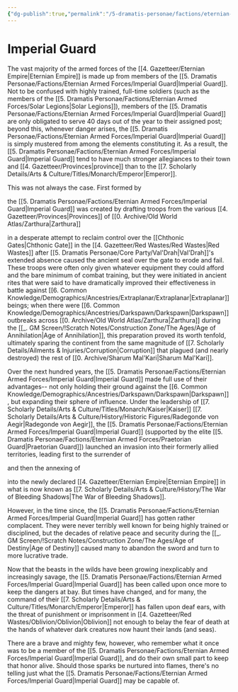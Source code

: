 ```yaml
---
{"dg-publish":true,"permalink":"/5-dramatis-personae/factions/eternian-armed-forces/imperial-guard/"}
---
```


# Imperial Guard

The vast majority of the armed forces of the [[4. Gazetteer/Eternian Empire\|Eternian Empire]] is made up from members of the [[5. Dramatis Personae/Factions/Eternian Armed Forces/Imperial Guard\|Imperial Guard]]. Not to be confused with highly trained, full-time soldiers (such as the members of the [[5. Dramatis Personae/Factions/Eternian Armed Forces/Solar Legions\|Solar Legions]]), members of the [[5. Dramatis Personae/Factions/Eternian Armed Forces/Imperial Guard\|Imperial Guard]] are only obligated to serve 40 days out of the year to their assigned post; beyond this, whenever danger arises, the [[5. Dramatis Personae/Factions/Eternian Armed Forces/Imperial Guard\|Imperial Guard]] is simply mustered from among the elements constituting it. As a result, the [[5. Dramatis Personae/Factions/Eternian Armed Forces/Imperial Guard\|Imperial Guard]] tend to have much stronger allegiances to their town and [[4. Gazetteer/Provinces\|province]] than to the [[7. Scholarly Details/Arts & Culture/Titles/Monarch/Emperor\|Emperor]]. 

This was not always the case. First formed by 

the [[5. Dramatis Personae/Factions/Eternian Armed Forces/Imperial Guard\|Imperial Guard]] was created by drafting troops from the various [[4. Gazetteer/Provinces\|Provinces]] of [[0. Archive/Old World Atlas/Zarthura\|Zarthura]] 

in a desperate attempt to reclaim control over the [[Chthonic Gates\|Chthonic Gate]] in the [[4. Gazetteer/Red Wastes/Red Wastes\|Red Wastes]] after [[5. Dramatis Personae/Core Party/Val'Drah\|Val'Drah]]'s extended absence caused the ancient seal over the gate to erode and fail. These troops were often only given whatever equipment they could afford and the bare minimum of combat training, but they were initiated in ancient rites that were said to have dramatically improved their effectiveness in battle against [[6. Common Knowledge/Demographics/Ancestries/Extraplanar/Extraplanar\|Extraplanar]] beings; when there were [[6. Common Knowledge/Demographics/Ancestries/Darkspawn/Darkspawn\|Darkspawn]] outbreaks across [[0. Archive/Old World Atlas/Zarthura\|Zarthura]] during the [[_. GM Screen/!Scratch Notes/Construction Zone/The Ages/Age of Annihilation\|Age of Annihilation]], this preparation proved its worth tenfold, ultimately sparing the continent from the same magnitude of [[7. Scholarly Details/Ailments & Injuries/Corruption\|Corruption]] that plagued (and nearly destroyed) the rest of [[0. Archive/Sharum Mal'Kari\|Sharum Mal'Kari]].

Over the next hundred years, the [[5. Dramatis Personae/Factions/Eternian Armed Forces/Imperial Guard\|Imperial Guard]] made full use of their advantages-- not only holding their ground against the [[6. Common Knowledge/Demographics/Ancestries/Darkspawn/Darkspawn\|Darkspawn]], but expanding their sphere of influence. Under the leadership of [[7. Scholarly Details/Arts & Culture/Titles/Monarch/Kaiser\|Kaiser]] [[7. Scholarly Details/Arts & Culture/History/Historic Figures/Radegonde von Aegir\|Radegonde von Aegir]], the [[5. Dramatis Personae/Factions/Eternian Armed Forces/Imperial Guard\|Imperial Guard]] (supported by the elite [[5. Dramatis Personae/Factions/Eternian Armed Forces/Praetorian Guard\|Praetorian Guard]]) launched an invasion into their formerly allied territories, leading first to the surrender of 

and then the annexing of 

into the newly declared [[4. Gazetteer/Eternian Empire\|Eternian Empire]] in what is now known as [[7. Scholarly Details/Arts & Culture/History/The War of Bleeding Shadows\|The War of Bleeding Shadows]].  

However, in the time since, the [[5. Dramatis Personae/Factions/Eternian Armed Forces/Imperial Guard\|Imperial Guard]] has gotten rather complacent. They were never terribly well known for being highly trained or disciplined, but the decades of relative peace and security during the [[_. GM Screen/!Scratch Notes/Construction Zone/The Ages/Age of Destiny\|Age of Destiny]] caused many to abandon the sword and turn to more lucrative trade.

Now that the beasts in the wilds have been growing inexplicably and increasingly savage, the [[5. Dramatis Personae/Factions/Eternian Armed Forces/Imperial Guard\|Imperial Guard]] has been called upon once more to keep the dangers at bay. But times have changed, and for many, the command of their [[7. Scholarly Details/Arts & Culture/Titles/Monarch/Emperor\|Emperor]] has fallen upon deaf ears, with the threat of punishment or imprisonment in [[4. Gazetteer/Red Wastes/Oblivion/Oblivion\|Oblivion]] not enough to belay the fear of death at the hands of whatever dark creatures now haunt their lands (and seas). 

There are a brave and mighty few, however, who remember what it once was to be a member of the [[5. Dramatis Personae/Factions/Eternian Armed Forces/Imperial Guard\|Imperial Guard]], and do their own small part to keep that honor alive. Should those sparks be nurtured into flames, there's no telling just what the [[5. Dramatis Personae/Factions/Eternian Armed Forces/Imperial Guard\|Imperial Guard]] may be capable of. 